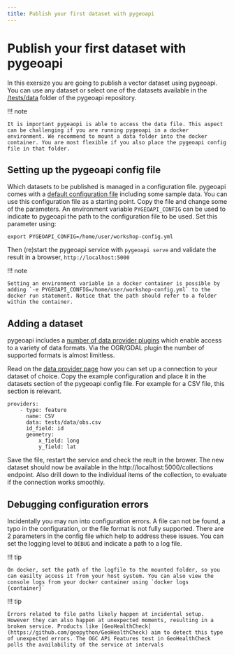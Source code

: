 ```yaml
---
title: Publish your first dataset with pygeoapi
---
```


# Publish your first dataset with pygeoapi

In this exersize you are going to publish a vector dataset using pygeoapi. You can use any dataset or select one of the datasets available in the [/tests/data](https://github.com/geopython/pygeoapi/tree/master/tests/data) folder of the pygeoapi repository.

!!! note

    It is important pygeaopi is able to access the data file. This aspect can be challenging if you are running pygeoapi in a docker environment. We recommend to mount a data folder into the docker container. You are most flexible if you also place the pygeoapi config file in that folder. 

## Setting up the pygeoapi config file

Which datasets to be published is managed in a configuration file. pygeoapi comes with a [default configuration file](https://github.com/geopython/pygeoapi/blob/master/pygeoapi-config.yml) including some sample data. You can use this configuration file as a starting point. Copy the file and change some of the parameters. An environment variable `PYGEOAPI_CONFIG` can be used to indicate to pygeoapi the path to the configuration file to be used. Set this parameter using:

```
export PYGEOAPI_CONFIG=/home/user/workshop-config.yml
```

Then (re)start the pygeoapi service with `pygeoapi serve` and validate the result in a browser, `http://localhost:5000`

!!! note

    Setting an environment variable in a docker container is possible by adding `-e PYGEOAPI_CONFIG=/home/user/workshop-config.yml` to the docker run statement. Notice that the path should refer to a folder within the container.

## Adding a dataset

pygeoapi includes a [number of data provider plugins](https://docs.pygeoapi.io/en/latest/data-publishing/ogcapi-features.html#providers) which enable access to a variety of data formats. Via the OGR/GDAL plugin the number of supported formats is almost limitless.

Read on the [data provider page](https://docs.pygeoapi.io/en/latest/data-publishing/ogcapi-features.html#providers) how you can set up a connection to your dataset of choice. Copy the example configuration and place it in the datasets section of the pygeoapi config file. For example for a CSV file, this section is relevant.

```
providers:
    - type: feature
      name: CSV
      data: tests/data/obs.csv
      id_field: id
      geometry:
          x_field: long
          y_field: lat
```

Save the file, restart the service and check the reult in the brower. The new dataset should now be available in the http://localhost:5000/collections endpoint. Also drill down to the individual items of the collection, to evaluate if the connection works smoothly.

## Debugging configuration errors

Incidentally you may run into configuration errors. A file can not be found, a typo in the configuration, or the file format is not fully supported. There are 2 parameters in the config file which help to address these issues. You can set the logging level to `DEBUG` and indicate a path to a log file. 

!!! tip

    On docker, set the path of the logfile to the mounted folder, so you can easilty access it from your host system. You can also view the console logs from your docker container using `docker logs {container}`

!!! tip

    Errors related to file paths likely happen at incidental setup. However they can also happen at unexpected moments, resulting in a broken service. Products like [GeoHealthCheck](https://github.com/geopython/GeoHealthCheck) aim to detect this type of unexpected errors. The OGC APi Features test in GeoHealthCheck polls the availability of the service at intervals  
